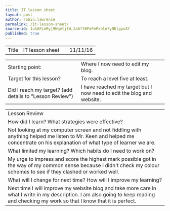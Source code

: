 ```yaml
---
title: IT lesson sheet
layout: post
author: robin.lawrence
permalink: /it-lesson-sheet/
source-id: 1u5AFLeRyj9WqetjtW_3aAftBPePePxble7yNElgpsAY
published: true
---
```

<table>
  <tr>
    <td>Title</td>
    <td>IT lesson sheet</td>
    <td></td>
    <td>11/11/16</td>
  </tr>
</table>


<table>
  <tr>
    <td>Starting point:</td>
    <td>Where I now need to edit my blog.</td>
  </tr>
  <tr>
    <td>Target for this lesson?</td>
    <td>To reach a level five at least.</td>
  </tr>
  <tr>
    <td>Did I reach my target? 
(add details to "Lesson Review")</td>
    <td>I have reached my target but I now need to edit the blog and website.</td>
  </tr>
</table>


<table>
  <tr>
    <td>Lesson Review</td>
  </tr>
  <tr>
    <td>How did I learn? What strategies were effective? </td>
  </tr>
  <tr>
    <td>Not looking at my computer screen and not fiddling with anything helped me listen to Mr. Keen and helped me concentrate on his explanation of what type of learner we are.</td>
  </tr>
  <tr>
    <td>What limited my learning? Which habits do I need to work on? </td>
  </tr>
  <tr>
    <td>My urge to impress and score the highest mark possible got in the way of my common sense because I didn't check my colour schemes to see if they clashed or worked well. </td>
  </tr>
  <tr>
    <td>What will I change for next time? How will I improve my learning?</td>
  </tr>
  <tr>
    <td>Next time I will improve my website blog and take more care in what I write in my description. I am also going to keep reading and checking my work so that I know that it is perfect.</td>
  </tr>
</table>



